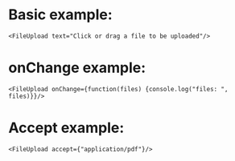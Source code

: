 
# Basic example:

    <FileUpload text="Click or drag a file to be uploaded"/>

# onChange example:

    <FileUpload onChange={function(files) {console.log("files: ", files)}}/>

# Accept example:

    <FileUpload accept={"application/pdf"}/>
